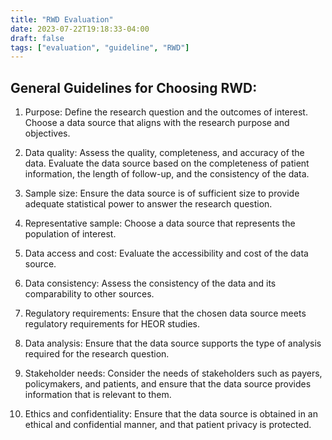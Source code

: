 ```yaml
---
title: "RWD Evaluation"
date: 2023-07-22T19:18:33-04:00
draft: false
tags: ["evaluation", "guideline", "RWD"]
---
```


## General Guidelines for Choosing RWD:

1. Purpose: Define the research question and the outcomes of interest. Choose a data source that aligns with the research purpose and objectives.

2. Data quality: Assess the quality, completeness, and accuracy of the data. Evaluate the data source based on the completeness of patient information, the length of follow-up, and the consistency of the data.

3. Sample size: Ensure the data source is of sufficient size to provide adequate statistical power to answer the research question.

4. Representative sample: Choose a data source that represents the population of interest.

5. Data access and cost: Evaluate the accessibility and cost of the data source.

6. Data consistency: Assess the consistency of the data and its comparability to other sources.

7. Regulatory requirements: Ensure that the chosen data source meets regulatory requirements for HEOR studies.

8. Data analysis: Ensure that the data source supports the type of analysis required for the research question.

9. Stakeholder needs: Consider the needs of stakeholders such as payers, policymakers, and patients, and ensure that the data source provides information that is relevant to them.

10. Ethics and confidentiality: Ensure that the data source is obtained in an ethical and confidential manner, and that patient privacy is protected.
